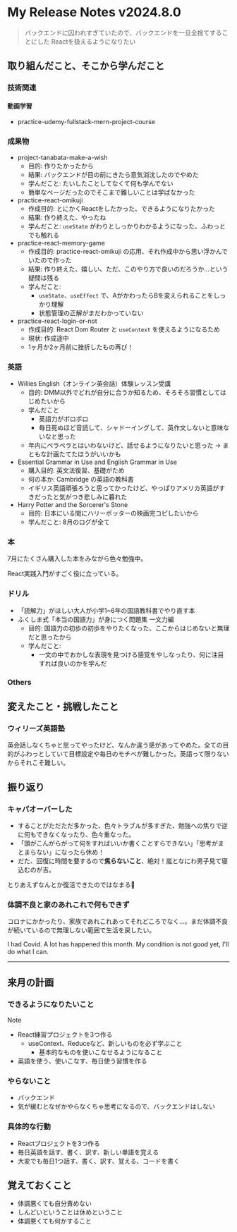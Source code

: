 # My Release Notes v2024.8.0

> バックエンドに囚われすぎていたので、バックエンドを一旦全捨てすることにした
> Reactを扱えるようになりたい

## 取り組んだこと、そこから学んだこと

### 技術関連

#### 動画学習

- practice-udemy-fullstack-mern-project-course


### 成果物

- project-tanabata-make-a-wish
  - 目的: 作りたかったから
  - 結果: バックエンドが目の前にきたら意気消沈したのでやめた
  - 学んだこと: たいしたことしてなくて何も学んでない
  - 簡単なページだったのでそこまで難しいことは学ばなかった
- practice-react-omikuji
  - 作成目的: とにかくReactをしたかった、できるようになりたかった
  - 結果: 作り終えた、やったね
  - 学んだこと: `useState` がわりとしっかりわかるようになった、ふわっとでも触れる
- practice-react-memory-game
  - 作成目的: practice-react-omikuji の応用、それ作成中から思い浮かんでいたので作った
  - 結果: 作り終えた、嬉しい、ただ、このやり方で良いのだろうか...という疑問は残る
  - 学んだこと: 
    - `useState`、`useEffect` で、AがかわったらBを変えられることをしっかり理解
    - 状態管理の正解がまだわかっていない
- practice-react-login-or-not
  - 作成目的: React Dom Router と `useContext` を使えるようになるため
  - 現状: 作成途中
  - 1ヶ月か2ヶ月前に挫折したもの再び！

### 英語

- Willies English（オンライン英会話）体験レッスン受講
  - 目的: DMM以外でどれが自分に合うか知るため、そろそろ習慣としてはじめたいから
  - 学んだこと
    - 英語力がボロボロ
    - 毎日死ぬほど音読して、シャドーイングして、英作文しないと意味ないなと思った
  - 年内にペラペラとはいわないけど、話せるようになりたいと思った -> まともな計画たてたほうがいいかも
- Essential Grammar in Use and English Grammar in Use
  - 購入目的: 英文法復習、基礎がため
  - 何の本か: Cambridge の英語の教科書
  - イギリス英語頑張ろうと思ってかったけど、やっぱりアメリカ英語がすきだったと気がつき悲しみに暮れた
- Harry Potter and the Sorcerer's Stone
  - 目的: 日本にいる間にハリーポッターの映画完コピしたいから
  - 学んだこと: 8月のログが全て

### 本

7月にたくさん購入した本をみながら色々勉強中。

React実践入門がすごく役に立っている。

### ドリル

- 「読解力」がほしい大人が小学1~6年の国語教科書でやり直す本
- ふくしま式「本当の国語力」が身につく問題集 一文力編
  - 目的: 国語力の初歩の初歩をやりたくなった、ここからはじめないと無理だと思ったから
  - 学んだこと:
    - 一文の中でおかしな表現を見つける感覚をやしなったり、何に注目すれば良いのかを学んだ

### Others

## 変えたこと・挑戦したこと

### ウィリーズ英語塾

英会話しなくちゃと思ってやったけど、なんか違う感があってやめた。全ての目的がふわっとしていて目標設定や毎日のモチベが難しかった。英語って限りないからそれこそ難しい。


## 振り返り

### キャパオーバーした

- することがただただ多かった、色々トラブルが多すぎた、勉強への焦りで逆に何もできなくなったり、色々重なった。
- 「頭がこんがらがって何をすればいいか書くことすらできない」「思考がまとまらない」になったら休め！
- だた、回復に時間を要するので**焦らないこと**、絶対！嵐となにわ男子見て寝込むのが吉。

とりあえずなんとか復活できたのではなまる💮

### 体調不良と家のあれこれで何もできず

コロナにかかったり、家族であれこれあってそれどころでなく...。まだ体調不良が続いているので無理しない範囲で生活を戻したい。

I had Covid. A lot has happened this month. My condition is not good yet, I'll do what I can.


---

## 来月の計画

### できるようになりたいこと

> [!NOTE]
> - React練習プロジェクトを3つ作る
>   - useContext、Reduceなど、新しいものを必ず学ぶこと
>     - 基本的なものを使いこなせるようになること
> - 英語を使う、使いこなす、毎日使う習慣を作る

### やらないこと

- バックエンド
- 気が緩むとなぜかやらなくちゃ思考になるので、バックエンドはしない

### 具体的な行動

- Reactプロジェクトを3つ作る
- 毎日英語を話す、書く、訳す、新しい単語を覚える
- 大変でも毎日1つ話す、書く、訳す、覚える、コードを書く


## 覚えておくこと

- 体調悪くても自分責めない
- しんどいということは休めということ
- 体調悪くても何かすること